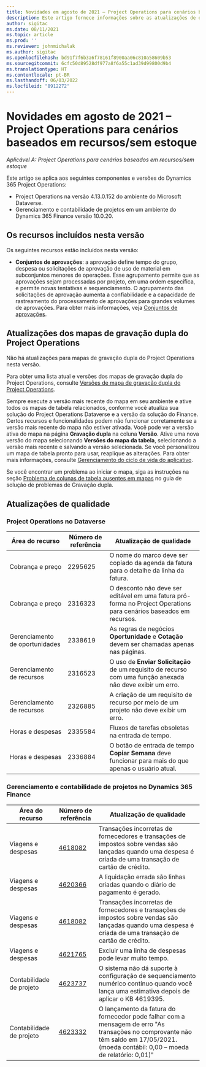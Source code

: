 ```yaml
---
title: Novidades em agosto de 2021 – Project Operations para cenários baseados em recursos/sem estoque
description: Este artigo fornece informações sobre as atualizações de qualidade disponíveis na versão de agosto de 2021 do Project Operations para cenários baseados em recursos/sem estoque.
author: sigitac
ms.date: 08/11/2021
ms.topic: article
ms.prod: ''
ms.reviewer: johnmichalak
ms.author: sigitac
ms.openlocfilehash: bd91f7f6b3a6f78161f8900aa06c810a58609b53
ms.sourcegitcommit: 6cfc50d89528df977a8f6a55c1ad39d99800d9b4
ms.translationtype: HT
ms.contentlocale: pt-BR
ms.lasthandoff: 06/03/2022
ms.locfileid: "8912272"
---
```

# <a name="whats-new-august-2021---project-operations-for-resourcenon-stocked-based-scenarios"></a>Novidades em agosto de 2021 – Project Operations para cenários baseados em recursos/sem estoque

*Aplicável A: Project Operations para cenários baseados em recursos/sem estoque*

Este artigo se aplica aos seguintes componentes e versões do Dynamics 365 Project Operations:

   - Project Operations na versão 4.13.0.152 do ambiente do Microsoft Dataverse.
   - Gerenciamento e contabilidade de projetos em um ambiente do Dynamics 365 Finance versão 10.0.20.

## <a name="features-included-in-this-release"></a>Os recursos incluídos nesta versão

Os seguintes recursos estão incluídos nesta versão:

- **Conjuntos de aprovações**: a aprovação define tempo do grupo, despesa ou solicitações de aprovação de uso de material em subconjuntos menores de operações. Esse agrupamento permite que as aprovações sejam processadas por projeto, em uma ordem específica, e permite novas tentativas e sequenciamento. O agrupamento das solicitações de aprovação aumenta a confiabilidade e a capacidade de rastreamento do processamento de aprovações para grandes volumes de aprovações. Para obter mais informações, veja [Conjuntos de aprovações](../approvals/approval-sets.md).

## <a name="project-operations-dual-write-maps-updates"></a>Atualizações dos mapas de gravação dupla do Project Operations

Não há atualizações para mapas de gravação dupla do Project Operations nesta versão.

Para obter uma lista atual e versões dos mapas de gravação dupla do Project Operations, consulte [Versões de mapa de gravação dupla do Project Operations](../environment/resource-dual-write-maps.md).

Sempre execute a versão mais recente do mapa em seu ambiente e ative todos os mapas de tabela relacionados, conforme você atualiza sua solução do Project Operations Dataverse e a versão da solução do Finance. Certos recursos e funcionalidades podem não funcionar corretamente se a versão mais recente do mapa não estiver ativada. Você pode ver a versão ativa do mapa na página **Gravação dupla** na coluna **Versão**. Ative uma nova versão do mapa selecionando **Versões do mapa da tabela**, selecionando a versão mais recente e salvando a versão selecionada. Se você personalizou um mapa de tabela pronto para usar, reaplique as alterações. Para obter mais informações, consulte [Gerenciamento do ciclo de vida do aplicativo](/dynamics365/fin-ops-core/dev-itpro/data-entities/dual-write/app-lifecycle-management).

Se você encontrar um problema ao iniciar o mapa, siga as instruções na seção [Problema de colunas de tabela ausentes em mapas](/dynamics365/fin-ops-core/dev-itpro/data-entities/dual-write/dual-write-troubleshooting-finops-upgrades#missing-table-columns-issue-on-maps) no guia de solução de problemas de Gravação dupla.

## <a name="quality-updates"></a>Atualizações de qualidade

### <a name="project-operations-on-dataverse"></a>Project Operations no Dataverse

| **Área do recurso** | **Número de referência** | **Atualização de qualidade** |
| --- | --- | --- |
| Cobrança e preço | 2295625 | O nome do marco deve ser copiado da agenda da fatura para o detalhe da linha da fatura. |
| Cobrança e preço | 2316323 | O desconto não deve ser editável em uma fatura pró-forma no Project Operations para cenários baseados em recursos. |
| Gerenciamento de oportunidades | 2338619 | As regras de negócios **Oportunidade** e **Cotação** devem ser chamadas apenas nas páginas. |
| Gerenciamento de recursos | 2316523 | O uso de **Enviar Solicitação** de um requisito de recurso com uma função anexada não deve exibir um erro. |
| Gerenciamento de recursos | 2326885 | A criação de um requisito de recurso por meio de um projeto não deve exibir um erro. |
| Horas e despesas | 2335584 | Fluxos de tarefas obsoletas na entrada de tempo. |
| Horas e despesas | 2336884 | O botão de entrada de tempo **Copiar Semana** deve funcionar para mais do que apenas o usuário atual. |


### <a name="project-management-and-accounting-on-dynamics-365-finance"></a>Gerenciamento e contabilidade de projetos no Dynamics 365 Finance

| Área do recurso | Número de referência | Atualização de qualidade |
| --- | --- | --- |
| Viagens e despesas | [4618082](https://fix.lcs.dynamics.com/Issue/Details?kb=4618082&amp;bugId=583101&amp;dbType=3&amp;qc=9c85ac8ca1e5e9cd07fac9e9aa2cb0914724e28b86ad3339dacf7741f554c605) | Transações incorretas de fornecedores e transações de impostos sobre vendas são lançadas quando uma despesa é criada de uma transação de cartão de crédito. |
| Viagens e despesas | [4620366](https://fix.lcs.dynamics.com/Issue/Details?kb=4620366&amp;bugId=579485&amp;dbType=3&amp;qc=e864789bd95505ea624c537d585bf113c2de60b97c88439d44693dbd85aa8e92) | A liquidação errada são linhas criadas quando o diário de pagamento é gerado. |
| Viagens e despesas | [4618082](https://fix.lcs.dynamics.com/Issue/Details?kb=4618082&amp;bugId=583101&amp;dbType=3&amp;qc=9c85ac8ca1e5e9cd07fac9e9aa2cb0914724e28b86ad3339dacf7741f554c605) | Transações incorretas de fornecedores e transações de impostos sobre vendas são lançadas quando uma despesa é criada de uma transação de cartão de crédito. |
| Viagens e despesas | [4621765](https://fix.lcs.dynamics.com/Issue/Details?kb=4621765&amp;bugId=587306&amp;dbType=3&amp;qc=6fbfad0123d4e95eaf8d5a5a2f6c354577c991b7905c852ab02d1f94e728a876) | Excluir uma linha de despesas pode levar muito tempo. |
| Contabilidade de projeto | [4623737](https://fix.lcs.dynamics.com/Issue/Details?kb=4623737&amp;bugId=598109&amp;dbType=3&amp;qc=4101fc5865201e21815299f2ff11ae46d5d5370510868df86c25ee09a8ca1a0c) | O sistema não dá suporte à configuração de sequenciamento numérico contínuo quando você lança uma estimativa depois de aplicar o KB 4619395. |
| Contabilidade de projeto | [4623332](https://fix.lcs.dynamics.com/Issue/Details?kb=4623332&amp;bugId=586034&amp;dbType=3&amp;qc=2f64bb1977c4a9c9dd2ce9de7e72230b86eca14b6295c5bbfb614ea97ad81caf) | O lançamento da fatura do fornecedor pode falhar com a mensagem de erro "As transações no comprovante não têm saldo em 17/05/2021. (moeda contábil: 0,00 – moeda de relatório: 0,01)" |
